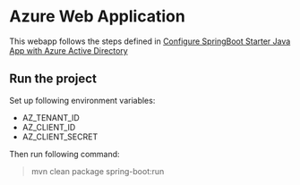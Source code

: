 # Azure Web Application

This webapp follows the steps defined in [Configure SpringBoot Starter Java App with Azure Active Directory](https://learn.microsoft.com/en-us/azure/developer/java/spring-framework/configure-spring-boot-starter-java-app-with-azure-active-directory)

## Run the project
Set up following environment variables:
- AZ_TENANT_ID
- AZ_CLIENT_ID
- AZ_CLIENT_SECRET

Then run following command:

> mvn clean package spring-boot:run